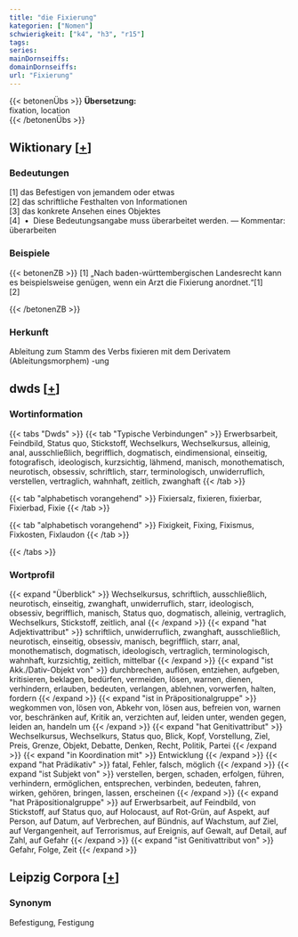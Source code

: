 ```yaml
---
title: "die Fixierung"
kategorien: ["Nomen"]
schwierigkeit: ["k4", "h3", "r15"]
tags:
series:
mainDornseiffs:
domainDornseiffs:
url: "Fixierung"
---
```


{{< betonenÜbs >}}
**Übersetzung:**  
fixation, location  
{{< /betonenÜbs >}}

## Wiktionary [[+](https://de.wiktionary.org/wiki/Fixierung)]

### Bedeutungen
[1] das Befestigen von jemandem oder etwas  
[2] das schriftliche Festhalten von Informationen  
[3] das konkrete Ansehen eines Objektes  
[4]  •  Diese Bedeutungsangabe muss überarbeitet werden. — Kommentar: überarbeiten  

### Beispiele
{{< betonenZB >}}
[1] „Nach baden-württembergischen Landesrecht kann es beispielsweise genügen, wenn ein Arzt die Fixierung anordnet.“[1]  
[2]  

{{< /betonenZB >}}
### Herkunft
Ableitung zum Stamm des Verbs fixieren mit dem Derivatem (Ableitungsmorphem) -ung  



## dwds [[+](https://www.dwds.de/wb/Fixierung)]

### Wortinformation
{{< tabs "Dwds" >}}
{{< tab "Typische Verbindungen" >}}
Erwerbsarbeit, Feindbild, Status quo, Stickstoff, Wechselkurs, Wechselkursus, alleinig, anal, ausschließlich, begrifflich, dogmatisch, eindimensional, einseitig, fotografisch, ideologisch, kurzsichtig, lähmend, manisch, monothematisch, neurotisch, obsessiv, schriftlich, starr, terminologisch, unwiderruflich, verstellen, vertraglich, wahnhaft, zeitlich, zwanghaft
{{< /tab >}}

{{< tab "alphabetisch vorangehend" >}}
Fixiersalz, fixieren, fixierbar, Fixierbad, Fixie
{{< /tab >}}

{{< tab "alphabetisch vorangehend" >}}
Fixigkeit, Fixing, Fixismus, Fixkosten, Fixlaudon
{{< /tab >}}

{{< /tabs >}}

### Wortprofil
{{< expand "Überblick" >}} Wechselkursus, schriftlich, ausschließlich, neurotisch, einseitig, zwanghaft, unwiderruflich, starr, ideologisch, obsessiv, begrifflich, manisch, Status quo, dogmatisch, alleinig, vertraglich, Wechselkurs, Stickstoff, zeitlich, anal {{< /expand >}}
{{< expand "hat Adjektivattribut" >}} schriftlich, unwiderruflich, zwanghaft, ausschließlich, neurotisch, einseitig, obsessiv, manisch, begrifflich, starr, anal, monothematisch, dogmatisch, ideologisch, vertraglich, terminologisch, wahnhaft, kurzsichtig, zeitlich, mittelbar {{< /expand >}}
{{< expand "ist Akk./Dativ-Objekt von" >}} durchbrechen, auflösen, entziehen, aufgeben, kritisieren, beklagen, bedürfen, vermeiden, lösen, warnen, dienen, verhindern, erlauben, bedeuten, verlangen, ablehnen, vorwerfen, halten, fordern {{< /expand >}}
{{< expand "ist in Präpositionalgruppe" >}} wegkommen von, lösen von, Abkehr von, lösen aus, befreien von, warnen vor, beschränken auf, Kritik an, verzichten auf, leiden unter, wenden gegen, leiden an, handeln um {{< /expand >}}
{{< expand "hat Genitivattribut" >}} Wechselkursus, Wechselkurs, Status quo, Blick, Kopf, Vorstellung, Ziel, Preis, Grenze, Objekt, Debatte, Denken, Recht, Politik, Partei {{< /expand >}}
{{< expand "in Koordination mit" >}} Entwicklung {{< /expand >}}
{{< expand "hat Prädikativ" >}} fatal, Fehler, falsch, möglich {{< /expand >}}
{{< expand "ist Subjekt von" >}} verstellen, bergen, schaden, erfolgen, führen, verhindern, ermöglichen, entsprechen, verbinden, bedeuten, fahren, wirken, gehören, bringen, lassen, erscheinen {{< /expand >}}
{{< expand "hat Präpositionalgruppe" >}} auf Erwerbsarbeit, auf Feindbild, von Stickstoff, auf Status quo, auf Holocaust, auf Rot-Grün, auf Aspekt, auf Person, auf Datum, auf Verbrechen, auf Bündnis, auf Wachstum, auf Ziel, auf Vergangenheit, auf Terrorismus, auf Ereignis, auf Gewalt, auf Detail, auf Zahl, auf Gefahr {{< /expand >}}
{{< expand "ist Genitivattribut von" >}} Gefahr, Folge, Zeit {{< /expand >}}

## Leipzig Corpora [[+](https://corpora.uni-leipzig.de/en/res?word=Fixierung&corpusId=deu_newscrawl-public_2018)]


### Synonym
Befestigung, Festigung

